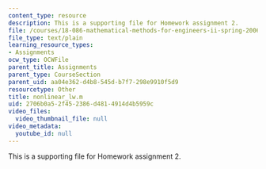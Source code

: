 ```yaml
---
content_type: resource
description: This is a supporting file for Homework assignment 2.
file: /courses/18-086-mathematical-methods-for-engineers-ii-spring-2006/2706b0a52f452386d4814914d4b5959c_nonlinear_lw.m
file_type: text/plain
learning_resource_types:
- Assignments
ocw_type: OCWFile
parent_title: Assignments
parent_type: CourseSection
parent_uid: aa04e362-d4b8-545d-b7f7-298e9910f5d9
resourcetype: Other
title: nonlinear_lw.m
uid: 2706b0a5-2f45-2386-d481-4914d4b5959c
video_files:
  video_thumbnail_file: null
video_metadata:
  youtube_id: null
---
```

This is a supporting file for Homework assignment 2.